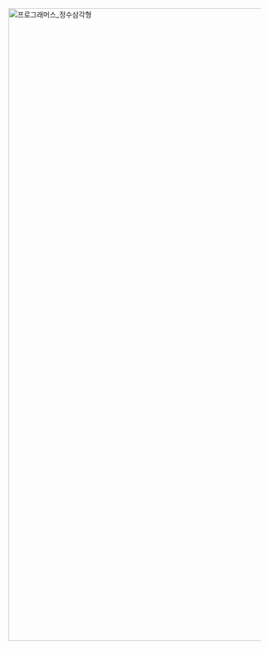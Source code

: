 <img width="1265" alt="프로그래머스_정수삼각형" src="https://user-images.githubusercontent.com/65451455/123185817-bc757600-d4d1-11eb-9f45-f42d52081b1f.png">


